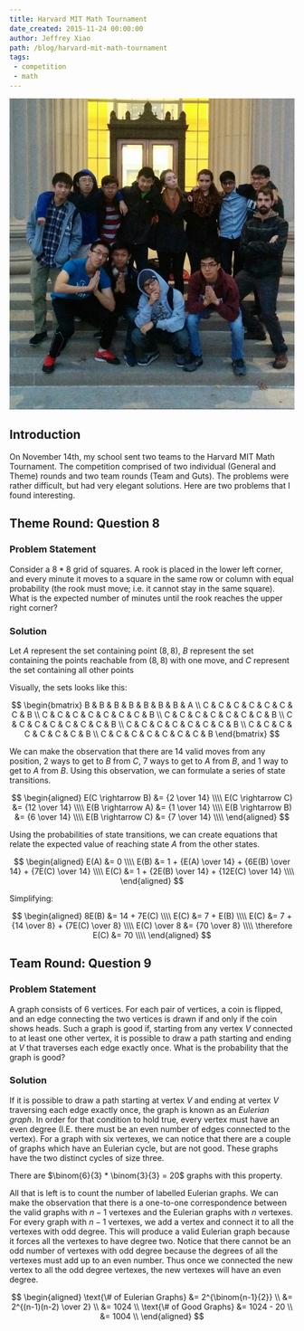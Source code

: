```yaml
---
title: Harvard MIT Math Tournament
date_created: 2015-11-24 00:00:00
author: Jeffrey Xiao
path: /blog/harvard-mit-math-tournament
tags:
 - competition
 - math
---
```


![Team Photo in Front of MIT](images/HMMT.png)

## Introduction
On November 14th, my school sent two teams to the Harvard MIT Math Tournament.
The competition comprised of two individual (General and Theme) rounds and two
team rounds (Team and Guts). The problems were rather difficult, but had very
elegant solutions. Here are two problems that I found interesting.

## Theme Round: Question 8

### Problem Statement

Consider a $8*8$ grid of squares. A rook is placed in the lower left corner,
and every minute it moves to a square in the same row or column with equal
probability (the rook must move; i.e. it cannot stay in the same square). What
is the expected number of minutes until the rook reaches the upper right
corner?

### Solution

Let $A$ represent the set containing point $(8, 8)$, $B$ represent the
set containing the points reachable from $(8,8)$ with one move, and $C$
represent the set containing all other points

Visually, the sets looks like this:

$$
\begin{bmatrix}
  B & B & B & B & B & B & B & A \\
  C & C & C & C & C & C & C & B \\
  C & C & C & C & C & C & C & B \\
  C & C & C & C & C & C & C & B \\
  C & C & C & C & C & C & C & B \\
  C & C & C & C & C & C & C & B \\
  C & C & C & C & C & C & C & B \\
  C & C & C & C & C & C & C & B
\end{bmatrix}
$$

We can make the observation that there are $14$ valid moves from any
position, $2$ ways to get to $B$ from $C$, $7$ ways to get to $A$
from $B$, and $1$ way to get to $A$ from $B$. Using this observation,
we can formulate a series of state transitions.

$$
\begin{aligned}
  E(C \rightarrow B) &= {2 \over 14}  \\\\
  E(C \rightarrow C) &= {12 \over 14} \\\\
  E(B \rightarrow A) &= {1 \over 14}  \\\\
  E(B \rightarrow B) &= {6 \over 14}  \\\\
  E(B \rightarrow C) &= {7 \over 14}  \\\\
\end{aligned}
$$

Using the probabilities of state transitions, we can create equations that
relate the expected value of reaching state $A$ from the other states.

$$
\begin{aligned}
  E(A) &= 0                                                         \\\\
  E(B) &= 1 + {E(A) \over 14} + {6E(B) \over 14} + {7E(C) \over 14} \\\\
  E(C) &= 1 + {2E(B) \over 14} + {12E(C) \over 14}                  \\\\
\end{aligned}
$$

Simplifying:

$$
\begin{aligned}
  8E(B)           &= 14 + 7E(C)                         \\\\
  E(C)            &= 7 + E(B)                           \\\\
  E(C)            &= 7 + {14 \over 8} + {7E(C) \over 8} \\\\
  E(C) \over 8    &= {70 \over 8}                       \\\\
  \therefore E(C) &= 70                                 \\\\
\end{aligned}
$$

## Team Round: Question 9
### Problem Statement

A graph consists of $6$ vertices. For each pair of vertices, a coin is
flipped, and an edge connecting the two vertices is drawn if and only if the
coin shows heads. Such a graph is good if, starting from any vertex $V$
connected to at least one other vertex, it is possible to draw a path starting
and ending at $V$ that traverses each edge exactly once. What is the
probability that the graph is good?

### Solution

If it is possible to draw a path starting at vertex $V$ and ending at
vertex $V$ traversing each edge exactly once, the graph is known as an
*Eulerian graph*. In order for that condition to hold true, every vertex must
have an even degree (I.E. there must be an even number of edges connected to
the vertex). For a graph with six vertexes, we can notice that there are a
couple of graphs which have an Eulerian cycle, but are not good. These graphs
have the two distinct cycles of size three.

There are $\binom{6}{3} * \binom{3}{3} = 20$ graphs with this property.

All that is left is to count the number of labelled Eulerian graphs. We can
make the observation that there is a one-to-one correspondence between the
valid graphs with $n-1$ vertexes and the Eulerian graphs with $n$ vertexes.
For every graph with $n-1$ vertexes, we add a vertex and connect it to all
the vertexes with odd degree. This will produce a valid Eulerian graph because
it forces all the vertexes to have degree two. Notice that there cannot be an
odd number of vertexes with odd degree because the degrees of all the vertexes
must add up to an even number. Thus once we connected the new vertex to all the
odd degree vertexes, the new vertexes will have an even degree.

$$
\begin{aligned}
    \text{\# of Eulerian Graphs} &= 2^{\binom{n-1}{2}}     \\
                                 &= 2^{(n-1)(n-2) \over 2} \\
                                 &= 1024                   \\
    \text{\# of Good Graphs}     &= 1024 - 20              \\
                                 &= 1004                   \\
\end{aligned}
$$
